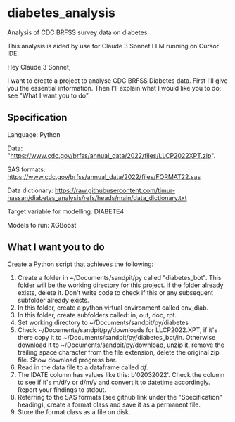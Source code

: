 # diabetes_analysis
Analysis of CDC BRFSS survey data on diabetes

This analysis is aided by use for Claude 3 Sonnet LLM running on Cursor IDE.


Hey Claude 3 Sonnet,

I want to create a project to analyse CDC BRFSS Diabetes data. First I'll give you the essential information. Then I'll explain what I would like you to do; see "What I want you to do".

## Specification

Language: Python

Data: "https://www.cdc.gov/brfss/annual_data/2022/files/LLCP2022XPT.zip".

SAS formats: https://www.cdc.gov/brfss/annual_data/2022/files/FORMAT22.sas

Data dictionary: https://raw.githubusercontent.com/timur-hassan/diabetes_analysis/refs/heads/main/data_dictionary.txt

Target variable for modelling: DIABETE4

Models to run: XGBoost


## What I want you to do
Create a Python script that achieves the following:

1. Create a folder in ~/Documents/sandpit/py called "diabetes_bot". This folder will be the working directory for this project. If the folder already exists, delete it. Don't write code to check if this or any subsequent subfolder already exists.
2. In this folder, create a python virtual environment called env_diab.
3. In this folder, create subfolders called: in, out, doc, rpt.
4. Set working directory to ~/Documents/sandpit/py/diabetes
5. Check ~/Documents/sandpit/py/downloads for LLCP2022.XPT, if it's there copy it to ~/Documents/sandpit/py/diabetes_bot/in. Otherwise download it to ~/Documents/sandpit/py/download, unzip it, remove the trailing space character from the file extension, delete the original zip file. Show download progress bar.
6. Read in the data file to a dataframe called _df_.
7. The IDATE column has values like this: b'02032022'. Check the column to see if it's m/d/y or d/m/y and convert it to datetime accordingly. Report your findings to stdout.
8. Referring to the SAS formats (see github link under the "Specification" heading), create a format class and save it as a permanent file.
9. Store the format class as a file on disk.
